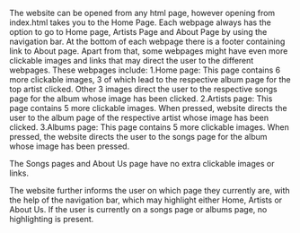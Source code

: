 The website can be opened from any html page, however opening from index.html takes you to the Home Page.
Each webpage always has the option to go to Home page, Artists Page and About Page by using the navigation bar.
At the bottom of each webpage there is a footer containing link to About page.
Apart from that, some webpages might have even more clickable images and links that may direct the user to the different webpages. These webpages include:
1.Home page: This page contains 6 more clickable images, 3 of which lead to the respective album page for the top artist clicked. Other 3 images direct the user to the respective songs page for the album whose image has been clicked.
2.Artists page: This page contains 5 more clickable images. When pressed, website directs the user to the album page of the respective artist whose image has been clicked.
3.Albums page: This page contains 5 more clickable images. When pressed, the website directs the user to the songs page for the album whose image has been pressed.

The Songs pages and About Us page have no extra clickable images or links.

The website further informs the user on which page they currently are, with the help of the navigation bar, which may highlight either Home, Artists or About Us.
If the user is currently on a songs page or albums page, no highlighting is present.